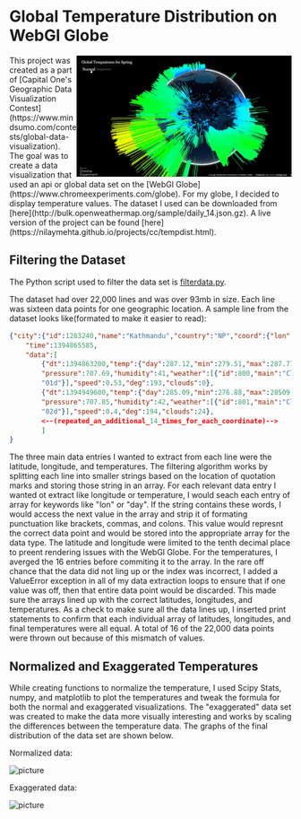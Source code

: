 
# Global Temperature Distribution on WebGl Globe
<img src="right.gif" align="right" />
This project was created as a part of [Capital One's Geographic Data Visualization Contest](https://www.mindsumo.com/contests/global-data-visualization). The goal was to create a data visualization that used an api or global data set on the [WebGl Globe](https://www.chromeexperiments.com/globe). For my globe, I decided to display temperature values. The dataset I used can be downloaded from [here](http://bulk.openweathermap.org/sample/daily_14.json.gz). A live version of the project can be found [here](https://nilaymehta.github.io/projects/cc/tempdist.html).

## Filtering the Dataset

The Python script used to filter the data set is [filterdata.py](https://github.com/NilayMehta/webgl-global_temp_dist/blob/master/filterdata.py).

The dataset had over 22,000 lines and was over 93mb in size. Each line was sixteen data points for one geographic location. A sample line from the dataset looks like(formated to make it easier to read):

```json
{"city":{"id":1283240,"name":"Kathmandu","country":"NP","coord":{"lon":85.316666,"lat":27.716667}},
    "time":1394865585,
    "data":[
        {"dt":1394863200,"temp":{"day":287.12,"min":279.51,"max":287.77,"night":279.51,"eve":284.21,"morn":282.3},
        "pressure":707.69,"humidity":41,"weather":[{"id":800,"main":"Clear","description":"sky is clear","icon":
        "01d"}],"speed":0.53,"deg":193,"clouds":0},
        {"dt":1394949600,"temp":{"day":285.09,"min":276.88,"max":28509,"night":276.88,"eve":280.7,"morn":277.61},
        "pressure":707.85,"humidity":42,"weather":[{"id":801,"main":"Clouds","description":"few clouds","icon":
        "02d"}],"speed":0.4,"deg":194,"clouds":24},
        <--(repeated_an_additional_14_times_for_each_coordinate)-->
        ]
}
```

The three main data entries I wanted to extract from each line were the latitude, longitude, and temperatures. The filtering algorithm works by splitting each line into smaller strings based on the location of quotation marks and storing those string in an array. For each relevant data entry I wanted ot extract like longitude or temperature, I would seach each entry of array for keywords like "lon" or "day". If the string contains these words, I would access the next value in the array and strip it of formating punctuation like brackets, commas, and colons. This value would represnt the correct data point and would be stored into the appropriate array for the data type. The latitude and longitude were limited to the tenth decimal place to preent rendering issues with the WebGl Globe. For the temperatures, I averged the 16 entries before commiting it to the array. In the rare off chance that the data did not ling up or the index was incorrect, I added a ValueError exception in all of my data extraction loops to ensure that if one value was off, then that entire data point would be discarded. This made sure the arrays lined up with the correct latitudes, longitudes, and temperatures. As a check to make sure all the data lines up, I inserted print statements to confirm that each individual array of latitudes, longitudes, and final temperatures were all equal. A total of 16 of the 22,000 data points were thrown out because of this mismatch of values.

## Normalized and Exaggerated Temperatures

While creating functions to normalize the temperature, I used Scipy Stats, numpy, and matplotlib to plot the temperatures and tweak the formula for both the normal and exaggerated visualizations. The "exaggerated" data set was created to make the data more visually interesting and works by scaling the differences between the temperature data. The graphs of the final distribution of the data set are shown below.

Normalized data:

![picture](https://drive.google.com/file/d/0B0ahOQh9fKqPUzlRVTE2ZjhDaUU/view?usp=sharing)

Exaggerated data:

![picture](https://drive.google.com/file/d/0B0ahOQh9fKqPOHY3a24wb0R6bkE/view?usp=sharing)